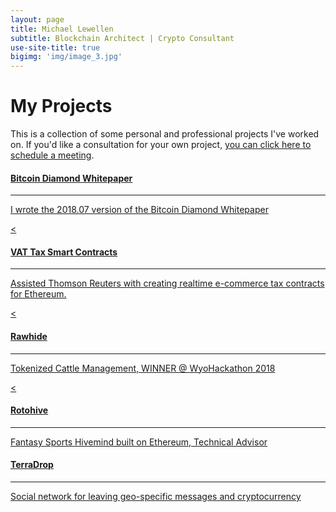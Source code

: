 ```yaml
---
layout: page
title: Michael Lewellen
subtitle: Blockchain Architect | Crypto Consultant
use-site-title: true
bigimg: 'img/image_3.jpg'
---
```


<h1 class="text-center">My Projects</h1>

This is a collection of some personal and professional projects I've worked on. If you'd like a consultation for your own project, [you can click here to schedule a meeting](https://calendly.com/michael-crypto-consult/30min).

<div class="row text-center">
  <div class="col-md-4 col-md-offset-0 col-sm-4 col-sm-offset-0 col-xs-12 col-xs-offset-0 text-center">
    <div class="project-card">
      <a target="_blank" href="https://btcd.io/wp-content/uploads/2018/08/Bitcoin-Diamond-Whitepaper-1.pdf" class="project-link">
        <span class="fa-stack fa-3x">
          <i class="fa fa-circle fa-stack-2x stack-color"></i>
          <i class="fa fa-diamond fa-stack-1x fa-inverse"></i>
        </span>
        <h4>Bitcoin Diamond Whitepaper</h4>
        <hr class="seperator">
        <p class="text-muted">
        I wrote the 2018.07 version of the Bitcoin Diamond Whitepaper
        </p>
      </a>
    </div>
  </div>

<div class="row text-center">
  <div class="col-md-4 col-md-offset-0 col-sm-4 col-sm-offset-0 col-xs-12 col-xs-offset-0 text-center">
    <div class="project-card">
      <a target="_blank" href="https://github.com/thomsonreuters/dbdlt-meetup/tree/master/realtime-vat-contracts" class="project-link">
        <span class="fa-stack fa-3x">
          <i class="fa fa-circle fa-stack-2x stack-color"></i>
          <<i class="fa fa-usd fa-stack-1x fa-inverse"></i>
        </span>
        <h4>VAT Tax Smart Contracts</h4>
        <hr class="seperator">
        <p class="text-muted">
        Assisted Thomson Reuters with creating realtime e-commerce tax contracts for Ethereum.
        </p>
      </a>
    </div>
  </div>

<div class="row text-center">
  <div class="col-md-4 col-md-offset-0 col-sm-4 col-sm-offset-0 col-xs-12 col-xs-offset-0 text-center">
    <div class="project-card">
      <a target="_blank" href="https://devpost.com/software/rawhide" class="project-link">
        <span class="fa-stack fa-3x">
          <i class="fa fa-circle fa-stack-2x stack-color"></i>
          <<i class="fa fa-list-alt fa-stack-1x fa-inverse"></i>
        </span>
        <h4>Rawhide</h4>
        <hr class="seperator">
        <p class="text-muted">
        Tokenized Cattle Management,
        WINNER @ WyoHackathon 2018
        </p>
      </a>
    </div>
  </div>

<div class="row text-center">
  <div class="col-md-4 col-md-offset-0 col-sm-4 col-sm-offset-0 col-xs-12 col-xs-offset-0 text-center">
    <div class="project-card">
      <a target="_blank" href="https://www.rotohive.com" class="project-link">
        <span class="fa-stack fa-3x">
          <i class="fa fa-circle fa-stack-2x stack-color"></i>
          <<i class="fa fa-trophy fa-stack-1x fa-inverse"></i>
        </span>
        <h4>Rotohive</h4>
        <hr class="seperator">
        <p class="text-muted">
        Fantasy Sports Hivemind built on Ethereum, Technical Advisor
        </p>
      </a>
    </div>
</div>

<div class="row text-center">
  <div class="col-md-4 col-md-offset-0 col-sm-4 col-sm-offset-0 col-xs-12 col-xs-offset-0 text-center">
    <div class="project-card">
      <a target="_blank" href="https://devpost.com/software/terradrop" class="project-link">
        <span class="fa-stack fa-3x">
          <i class="fa fa-circle fa-stack-2x stack-color"></i>
          <i class="fa fa-map-pin fa-stack-1x fa-inverse"></i>
        </span>
        <h4>TerraDrop</h4>
        <hr class="seperator">
        <p class="text-muted">
        Social network for leaving geo-specific messages and cryptocurrency
        </p>
      </a>
    </div>
  </div>

	
<!-- <div class="posts-list">
  {% for post in paginator.posts %}
  <article class="post-preview">
    <a href="{{ post.url | prepend: site.baseurl }}">
	  <h2 class="post-title">{{ post.title }}</h2>

	  {% if post.subtitle %}
	  <h3 class="post-subtitle">
	    {{ post.subtitle }}
	  </h3>
	  {% endif %}
    </a>

    <p class="post-meta">
      Posted on {{ post.date | date: "%B %-d, %Y" }}
    </p>

    <div class="post-entry-container">
      {% if post.image %}
      <div class="post-image">
        <a href="{{ post.url | prepend: site.baseurl }}">
          <img src="{{ post.image }}">
        </a>
      </div>
      {% endif %}
      <div class="post-entry">
        {{ post.excerpt | strip_html | xml_escape | truncatewords: site.excerpt_length }}
        {% assign excerpt_word_count = post.excerpt | number_of_words %}
        {% if post.content != post.excerpt or excerpt_word_count > site.excerpt_length %}
          <a href="{{ post.url | prepend: site.baseurl }}" class="post-read-more">[Read&nbsp;More]</a>
        {% endif %}
      </div>
    </div>

    {% if post.tags.size > 0 %}
    <div class="blog-tags">
      Tags:
      {% if site.link-tags %}
      {% for tag in post.tags %}
      <a href="{{ site.baseurl }}/tags#{{- tag -}}">{{- tag -}}</a>
      {% endfor %}
      {% else %}
        {{ post.tags | join: ", " }}
      {% endif %}
    </div>
    {% endif %}

   </article>
  {% endfor %}
</div>

{% if paginator.total_pages > 1 %}
<ul class="pager main-pager">
  {% if paginator.previous_page %}
  <li class="previous">
    <a href="{{ paginator.previous_page_path | prepend: site.baseurl | replace: '//', '/' }}">&larr; Newer Posts</a>
  </li>
  {% endif %}
  {% if paginator.next_page %}
  <li class="next">
    <a href="{{ paginator.next_page_path | prepend: site.baseurl | replace: '//', '/' }}">Older Posts &rarr;</a>
  </li>
  {% endif %}
</ul>
{% endif %} -->

<div class="spacer"></div>
